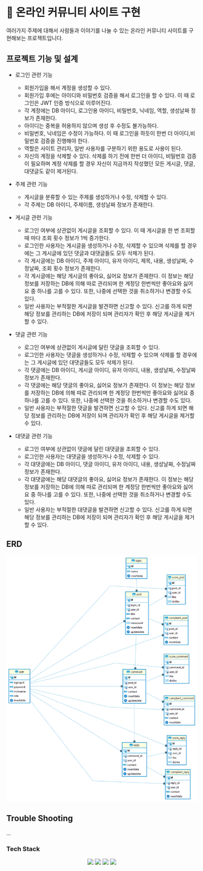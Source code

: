 # 🧾 온라인 커뮤니티 사이트 구현

여러가지 주제에 대해서 사람들과 이야기를 나눌 수 있는 온라인 커뮤니티 사이트를 구현해보는 프로젝트입니다. 

## 프로젝트 기능 및 설계

- 로그인 관련 기능
  - 회원가입을 해서 계정을 생성할 수 있다.
  - 회원가입 후에는 아이디와 비밀번호 검증을 해서 로그인을 할 수 있다. 이 때 로그인은 JWT 인증 방식으로 이루어진다.
  - 각 계정에는 DB 아이디, 로그인용 아이디, 비밀번호, 닉네임, 역할, 생성날짜 정보가 존재한다.
  - 아이디는 중복을 허용하지 않으며 생성 후 수정도 불가능하다.
  - 비밀번호, 닉네임은 수정이 가능하다. 이 때 로그인을 하듯이 한번 더 아이디,비밀번호 검증을 진행해야 한다.
  - 역할은 사이트 관리자, 일반 사용자를 구분하기 위한 용도로 사용이 된다.
  - 자신의 계정을 삭제할 수 있다. 삭제를 하기 전에 한번 더 아이디, 비밀번호 검증이 필요하며 계정 삭제를 할 경우 자신이 지금까지 작성했던 모든 게시글, 댓글, 대댓글도 같이 제거된다.
    
- 주제 관련 기능
  - 게시글을 분류할 수 있는 주제를 생성하거나 수정, 삭제할 수 있다.
  - 각 주제는 DB 아이디, 주제이름, 생성날짜 정보가 존재한다.
   
- 게시글 관련 기능
  - 로그인 여부에 상관없이 게시글을 조회할 수 있다. 이 때 게시글을 한 번 조회할 때 마다 조회 횟수 정보가 1씩 증가한다.
  - 로그인한 사용자는 게시글을 생성하거나 수정, 삭제할 수 있으며 삭제를 할 경우에는 그 게시글에 있던 댓글과 대댓글들도 모두 삭제가 된다.
  - 각 게시글에는 DB 아이디, 주제 아이디, 유저 아이디, 제목, 내용, 생성날짜, 수정날짜, 조회 횟수 정보가 존재한다.
  - 각 게시글에는 해당 게시글의 좋아요, 싫어요 정보가 존재한다. 이 정보는 해당 정보를 저장하는 DB에 의해 따로 관리되며 한 계정당 한번씩만 좋아요와 싫어요 중 하나를 고를 수 있다. 또한, 나중에 선택한 것을 취소하거나 변경할 수도 있다.
  - 일반 사용자는 부적절한 게시글을 발견하면 신고할 수 있다. 신고를 하게 되면 해당 정보를 관리하는 DB에 저장이 되며 관리자가 확인 후 해당 게시글을 제거할 수 있다.

- 댓글 관련 기능
  - 로그인 여부에 상관없이 게시글에 달린 댓글을 조회할 수 있다.
  - 로그인한 사용자는 댓글을 생성하거나 수정, 삭제할 수 있으며 삭제를 할 경우에는 그 게시글에 있던 대댓글들도 모두 삭제가 된다.
  - 각 댓글에는 DB 아이디, 게시글 아이디, 유저 아이디, 내용, 생성날짜, 수정날짜 정보가 존재한다.
  - 각 댓글에는 해당 댓글의 좋아요, 싫어요 정보가 존재한다. 이 정보는 해당 정보를 저장하는 DB에 의해 따로 관리되며 한 계정당 한번씩만 좋아요와 싫어요 중 하나를 고를 수 있다. 또한, 나중에 선택한 것을 취소하거나 변경할 수도 있다.
  - 일반 사용자는 부적절한 댓글을 발견하면 신고할 수 있다. 신고를 하게 되면 해당 정보를 관리하는 DB에 저장이 되며 관리자가 확인 후 해당 게시글을 제거할 수 있다.
    
- 대댓글 관련 기능
  - 로그인 여부에 상관없이 댓글에 달린 대댓글을 조회할 수 있다.
  - 로그인한 사용자는 대댓글을 생성하거나 수정, 삭제할 수 있다.
  - 각 대댓글에는 DB 아이디, 댓글 아이디, 유저 아이디, 내용, 생성날짜, 수정날짜 정보가 존재한다.
  - 각 대댓글에는 해당 대댓글의 좋아요, 싫어요 정보가 존재한다. 이 정보는 해당 정보를 저장하는 DB에 의해 따로 관리되며 한 계정당 한번씩만 좋아요와 싫어요 중 하나를 고를 수 있다. 또한, 나중에 선택한 것을 취소하거나 변경할 수도 있다.
  - 일반 사용자는 부적절한 대댓글을 발견하면 신고할 수 있다. 신고를 하게 되면 해당 정보를 관리하는 DB에 저장이 되며 관리자가 확인 후 해당 게시글을 제거할 수 있다.

## ERD 
![ERD](src/main/resources/erd/online_community.png)

## Trouble Shooting
...

### Tech Stack
<div align=center> 
  <img src="https://img.shields.io/badge/java-007396?style=for-the-badge&logo=java&logoColor=white"> 
  <img src="https://img.shields.io/badge/spring-6DB33F?style=for-the-badge&logo=spring&logoColor=white"> 
  <img src="https://img.shields.io/badge/mariaDB-003545?style=for-the-badge&logo=mariaDB&logoColor=white"> 
  <img src="https://img.shields.io/badge/github-%23121011.svg?style=for-the-badge&logo=github&logoColor=white">
</div>
